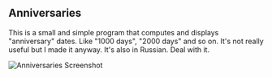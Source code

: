 ## Anniversaries

This is a small and simple program that computes and displays "anniversary" dates. Like "1000 days", "2000 days" and so on. It's not really useful but I made it anyway. It's also in Russian. Deal with it.

![Anniversaries Screenshot](https://user-images.githubusercontent.com/36256313/67137801-b3dc8f00-f25c-11e9-9fe6-19229f20b9fd.png)

